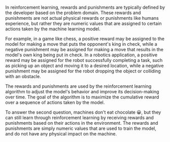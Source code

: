 In reinforcement learning, rewards and punishments are typically defined by the developer based on the problem domain. These rewards and punishments are not actual physical rewards or punishments like humans experience, but rather they are numeric values that are assigned to certain actions taken by the machine learning model.

For example, in a game like chess, a positive reward may be assigned to the model for making a move that puts the opponent's king in check, while a negative punishment may be assigned for making a move that results in the model's own king being put in check. In a robotics application, a positive reward may be assigned for the robot successfully completing a task, such as picking up an object and moving it to a desired location, while a negative punishment may be assigned for the robot dropping the object or colliding with an obstacle.

The rewards and punishments are used by the reinforcement learning algorithm to adjust the model's behavior and improve its decision-making over time. The goal of the algorithm is to maximize the cumulative reward over a sequence of actions taken by the model.

To answer the second question, machines don't eat chocolate 😀, but they can still learn through reinforcement learning by receiving rewards and punishments based on their actions in the environment. The rewards and punishments are simply numeric values that are used to train the model, and do not have any physical impact on the machine.
